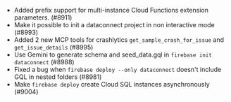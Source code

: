 - Added prefix support for multi-instance Cloud Functions extension parameters. (#8911)
- Make it possible to init a dataconnect project in non interactive mode (#8993)
- Added 2 new MCP tools for crashlytics `get_sample_crash_for_issue` and `get_issue_details` (#8995)
- Use Gemini to generate schema and seed_data.gql in `firebase init dataconnect` (#8988)
- Fixed a bug when `firebase deploy --only dataconnect` doesn't include GQL in nested folders (#8981)
- Make `firebase deploy` create Cloud SQL instances asynchronously (#9004)
